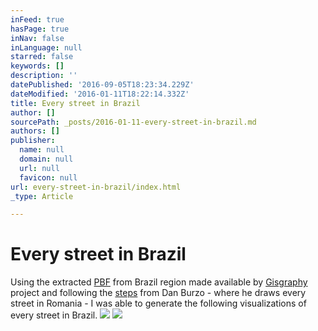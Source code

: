 ```yaml
---
inFeed: true
hasPage: true
inNav: false
inLanguage: null
starred: false
keywords: []
description: ''
datePublished: '2016-09-05T18:23:34.229Z'
dateModified: '2016-01-11T18:22:14.332Z'
title: Every street in Brazil
author: []
sourcePath: _posts/2016-01-11-every-street-in-brazil.md
authors: []
publisher:
  name: null
  domain: null
  url: null
  favicon: null
url: every-street-in-brazil/index.html
_type: Article

---
```

# Every street in Brazil

Using the extracted [PBF][0] from Brazil region made available by [Gisgraphy][1] project and following the [steps][2] from Dan Burzo - where he draws every street in Romania - I was able to generate the following visualizations of every street in Brazil.
![](https://s3-us-west-2.amazonaws.com/the-grid-img/p/cdf39310a2585071f8363e42935c12860331f5f3.png)
![](https://s3-us-west-2.amazonaws.com/the-grid-img/p/01a8f719c92940b1baee6c768e60a02245e54528.png)

[0]: http://download.gisgraphy.com/openstreetmap/pbf/BR.tar.bz2
[1]: http://download.gisgraphy.com/openstreetmap/pbf/
[2]: https://github.com/danburzo/every-street